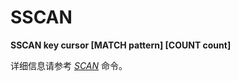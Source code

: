 
# SSCAN

**SSCAN key cursor [MATCH pattern] [COUNT count]**

详细信息请参考 [_SCAN_](../key/scan.html#scan) 命令。
